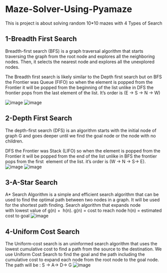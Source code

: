 # Maze-Solver-Using-Pyamaze
This is project is about solving random 10*10 mazes with 4 Types of Search
## 1-Breadth First Search 
Breadth-first search (BFS) is a graph traversal algorithm that starts traversing the graph from the root node and explores all the neighboring nodes. Then, it selects the nearest node and explores all the unexplored nodes. 

The Breadth first search is likely similar to the Depth first search but on BFS the Frontier was Queue (FIFO) so when the element is popped from the Frontier it will be popped from the beginning of the list unlike in DFS the frontier pops from the last element of the list. It’s order is (E -> S -> N -> W)


![image](https://user-images.githubusercontent.com/94708469/209873939-762d0a7f-87b2-4486-9dfb-955bc1185667.png)
![image](https://user-images.githubusercontent.com/94708469/209873962-639ef397-6983-46e7-ab51-efef47d08c54.png)


## 2-Depth First Search
The depth-first search (DFS) is an algorithm starts with the initial node of graph G and goes deeper until we find the goal node or the node with no children.

DFS the Frontier was Stack (LIFO) so when the element is popped from the Frontier it will be popped from the end of the list unlike in BFS the frontier pops from the first  element of the list. it’s order is (W -> N -> S-> E)​.
![image](https://user-images.githubusercontent.com/94708469/209875167-aa90be59-3065-4ac7-9efc-4a50262971d9.png)
![image](https://user-images.githubusercontent.com/94708469/209875178-babb95ff-32d8-4140-a76e-70e65820c3c0.png)


## 3-A-Star Search
A* Search Algorithm is a simple and efficient search algorithm that can be used to find the optimal path between two nodes in a graph. It will be used for the shortest path finding.
Search algorithm that expands node with lowest value of g(n) +  h(n).
g(n) = cost to reach node
h(n) = estimated cost to goal
![image](https://user-images.githubusercontent.com/94708469/209875270-64086aee-cd14-4d0a-b020-8e3a3985189b.png)


## 4-Uniform Cost Search
The Uniform-cost search is an uninformed search algorithm that uses the lowest cumulative cost to find a path from the source to the destination.
We use Uniform Cost Search to find the goal and the path including the cumulative cost to expand each node from the root node to the goal node.
The path will be : S -> A-> D-> G
![image](https://user-images.githubusercontent.com/94708469/209875241-96b3ac5c-d2ca-4a94-9402-33bd98c657e1.png)

